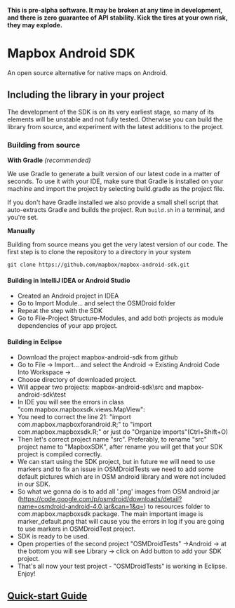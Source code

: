 **This is pre-alpha software. It may be broken at any time in development,
and there is zero guarantee of API stability. Kick the tires at your own
risk, they may explode.**

# Mapbox Android SDK

An open source alternative for native maps on Android.

## Including the library in your project

The development of the SDK is on its very earliest stage, so many of its elements
will be unstable and not fully tested. Otherwise you can build the library from
source, and experiment with the latest additions to the project.

### Building from source

**With Gradle** *(recommended)*

We use Gradle to generate a built version of our latest code in a matter of seconds.
To use it with your IDE, make sure that Gradle is installed on your machine and
import the project by selecting build.gradle as the project file.

If you don't have Gradle installed we also provide a small shell script that
auto-extracts Gradle and builds the project. Run `build.sh` in a terminal, and you're set.

**Manually**

Building from source means you get the very latest version of our code. The first step is to clone the repository to a directory in your system

```git clone https://github.com/mapbox/mapbox-android-sdk.git ```

#### Building in IntelliJ IDEA or Android Studio

* Created an Android project in IDEA
* Go to Import Module... and select the OSMDroid folder
* Repeat the step with the SDK
* Go to File-Project Structure-Modules, and add both projects as module dependencies of your app project.

#### Building in Eclipse

* Download the project mapbox-android-sdk from github
* Go to File -> Import... and select the Android -> Existing Android Code Into Workspace -> 
* Choose directory of downloaded project.
* Will appear two projects: mapbox-android-sdk\src and mapbox-android-sdk\test
* In IDE you will see the errors in class "com.mapbox.mapboxsdk.views.MapView":
* You need to correct the line 21: "import com.mapbox.mapboxforandroid.R;" to "import com.mapbox.mapboxsdk.R;" or just do "Organize imports"(Ctrl+Shift+O)
* Then let's correct project name "src". Preferably, to rename "src" project name to "MapboxSDK", after rename you will get that your SDK project is compiled correctly. 
* We can start using the SDK project, but in future we will need to use markers and to fix an issue in OSMDroidTests we need to add some default pictures which are in OSM android library and were not included in our SDK.
* So what we gonna do is to add all '.png' images from OSM android jar  (https://code.google.com/p/osmdroid/downloads/detail?name=osmdroid-android-4.0.jar&can=1&q=) to resources folder to com.mapbox.mapboxsdk package. The main important image is marker_default.png that will cause you the errors in log if you are going to use markers in OSMDroidTest project.
* SDK is ready to be used.
* Open properties of the second project "OSMDroidTests" ->Android -> at the bottom you will see Library -> click on Add button to add your SDK project.
* That's all now your test project - "OSMDroidTests" is working in Eclipse. Enjoy!

## [Quick-start Guide](https://github.com/mapbox/mapbox-android-sdk/blob/master/QUICKSTART.md)

